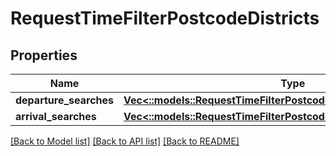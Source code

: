 # RequestTimeFilterPostcodeDistricts

## Properties
Name | Type | Description | Notes
------------ | ------------- | ------------- | -------------
**departure_searches** | [**Vec<::models::RequestTimeFilterPostcodeDistrictsDepartureSearch>**](RequestTimeFilterPostcodeDistrictsDepartureSearch.md) |  | [optional] 
**arrival_searches** | [**Vec<::models::RequestTimeFilterPostcodeDistrictsArrivalSearch>**](RequestTimeFilterPostcodeDistrictsArrivalSearch.md) |  | [optional] 

[[Back to Model list]](../README.md#documentation-for-models) [[Back to API list]](../README.md#documentation-for-api-endpoints) [[Back to README]](../README.md)


